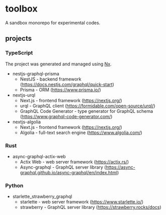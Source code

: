 # toolbox
A sandbox monorepo for experimental codes.

## projects

### TypeScript
The project was generated and managed using [Nx](https://nx.dev).

- nestjs-graphql-prisma
  - NestJS - backend framework (https://docs.nestjs.com/graphql/quick-start)
  - Prisma - ORM (https://www.prisma.io/)
- nextjs-urql
  - Next.js - frontend framework (https://nextjs.org/)
  - urql - GraphQL client (https://formidable.com/open-source/urql/)
  - GraphQL Code Generator - type generator for GraphQL schema (https://www.graphql-code-generator.com/)
- nextjs-algolia
  - Next.js - frontend framework (https://nextjs.org/)
  - Algolia - full-text search engine (https://www.algolia.com/)

### Rust
- async-graphql-actix-web
  - Actix Web - web server framework (https://actix.rs/)
  - Async-graphql - GraphQL server library (https://async-graphql.github.io/async-graphql/en/index.html)

### Python
- starlette_strawberry_graphql
  - starlette - web server framework (https://www.starlette.io/)
  - strawberry - GraphQL server library (https://strawberry.rocks/docs)
